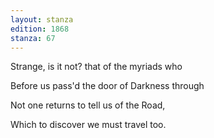 ```yaml
---
layout: stanza
edition: 1868
stanza: 67
---
```


Strange, is it not? that of the myriads who

Before us pass'd the door of Darkness through

Not one returns to tell us of the Road,

Which to discover we must travel too.